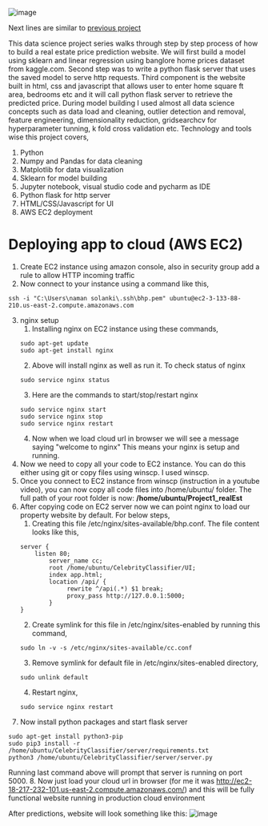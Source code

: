 ![image](https://user-images.githubusercontent.com/67410011/110249112-7fc15580-7f9a-11eb-8c27-9e4b7bc68fcb.png)

Next lines are similar to [previous project](https://github.com/namansolanki549/Machine_Learning/blob/main/Projects/Project1_realEst/ReadMe.md)

This data science project series walks through step by step process of how to build a real estate price prediction website. We will first build a model using sklearn and linear regression using banglore home prices dataset from kaggle.com. Second step was to write a python flask server that uses the saved model to serve http requests. Third component is the website built in html, css and javascript that allows user to enter home square ft area, bedrooms etc and it will call python flask server to retrieve the predicted price. During model building I used almost all data science concepts such as data load and cleaning, outlier detection and removal, feature engineering, dimensionality reduction, gridsearchcv for hyperparameter tunning, k fold cross validation etc. Technology and tools wise this project covers,

1. Python
2. Numpy and Pandas for data cleaning
3. Matplotlib for data visualization
4. Sklearn for model building
5. Jupyter notebook, visual studio code and pycharm as IDE
6. Python flask for http server
7. HTML/CSS/Javascript for UI
8. AWS EC2 deployment

# Deploying app to cloud (AWS EC2)

1. Create EC2 instance using amazon console, also in security group add a rule to allow HTTP incoming traffic
2. Now connect to your instance using a command like this,
```
ssh -i "C:\Users\naman solanki\.ssh\bhp.pem" ubuntu@ec2-3-133-88-210.us-east-2.compute.amazonaws.com
```
3. nginx setup
   1. Installing nginx on EC2 instance using these commands,
   ```
   sudo apt-get update
   sudo apt-get install nginx
   ```
   2. Above will install nginx as well as run it. To check status of nginx
   ```
   sudo service nginx status
   ```
   3. Here are the commands to start/stop/restart nginx
   ```
   sudo service nginx start
   sudo service nginx stop
   sudo service nginx restart
   ```
   4. Now when we load cloud url in browser we will see a message saying "welcome to nginx" This means your nginx is setup and running.
4. Now we need to copy all your code to EC2 instance. You can do this either using git or copy files using winscp. I used winscp. 
5. Once you connect to EC2 instance from winscp (instruction in a youtube video), you can now copy all code files into /home/ubuntu/ folder. The full path of your root folder is now: **/home/ubuntu/Project1_realEst**
6.  After copying code on EC2 server now we can point nginx to load our property website by default. For below steps,
    1. Creating this file /etc/nginx/sites-available/bhp.conf. The file content looks like this,
    ```
    server {
	    listen 80;
            server_name cc;
            root /home/ubuntu/CelebrityClassifier/UI;
            index app.html;
            location /api/ {
                 rewrite ^/api(.*) $1 break;
                 proxy_pass http://127.0.0.1:5000;
            }
    }
    ```
    2. Create symlink for this file in /etc/nginx/sites-enabled by running this command,
    ```
    sudo ln -v -s /etc/nginx/sites-available/cc.conf
    ```
    3. Remove symlink for default file in /etc/nginx/sites-enabled directory,
    ```
    sudo unlink default
    ```
    4. Restart nginx,
    ```
    sudo service nginx restart
    ```
7. Now install python packages and start flask server
```
sudo apt-get install python3-pip
sudo pip3 install -r /home/ubuntu/CelebrityClassifier/server/requirements.txt
python3 /home/ubuntu/CelebrityClassifier/server/server.py
```
Running last command above will prompt that server is running on port 5000.
8. Now just load your cloud url in browser (for me it was http://ec2-18-217-232-101.us-east-2.compute.amazonaws.com/) and this will be fully functional website running in production cloud environment



After predictions, website will look something like this:
![image](https://user-images.githubusercontent.com/67410011/110249173-dd55a200-7f9a-11eb-8f0a-a8a6b71ac175.png)
